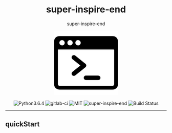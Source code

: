 

<div align="center">

# super-inspire-end 

super-inspire-end 

![](./terminal.png)

![Python3.6.4](https://img.shields.io/badge/Python-3.6.4-green.svg)
![gitlab-ci](https://img.shields.io/badge/Gitlab-CI-red.svg)
![MIT](https://img.shields.io/badge/MIT-red.svg)
![super-inspire-end](https://img.shields.io/badge/super_inspire_end-0.1.0-red.svg)
![Build Status](https://img.shields.io/travis/import-yuefeng/super-inspire-end.svg?style=flat-square)

</div>

--------------------------

## quickStart



